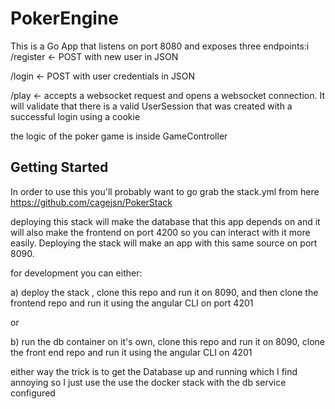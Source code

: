 
# PokerEngine

This is a Go App that listens on port 8080 and exposes three endpoints:i
/register <- POST with new user in JSON

/login <- POST with user credentials in JSON

/play <- accepts a websocket request and opens a websocket connection. It will validate that there is a valid UserSession that was created with a successful login using a cookie

the logic of the poker game is inside GameController

## Getting Started

In order to use this you'll probably want to go grab the stack.yml from here https://github.com/cagejsn/PokerStack

deploying this stack will make the database that this app depends on and it will also make the frontend on port 4200 so you can interact with it more easily. Deploying the stack will make an app with this same source on port 8090.

for development you can either:

a) deploy the stack , clone this repo and run it on 8090, and then clone the frontend repo and run it using the angular CLI on port 4201

or 

b) run the db container on it's own, clone this repo and run it on 8090, clone the front end repo and run it using the angular CLI on 4201

either way the trick is to get the Database up and running which I find annoying so I just use the use the docker stack with the db service configured

